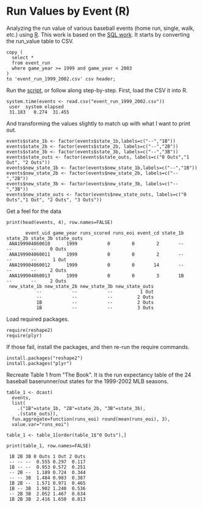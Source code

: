 Run Values by Event (R)
=======================

Analyzing the run value of various baseball events (home run, single, walk, 
etc.) using [R](http://www.r-project.org/). This work is based on the 
[SQL work](../). It starts by converting the run_value table to CSV.

    copy (
      select * 
      from event_run 
      where game_year >= 1999 and game_year < 2003
    ) 
    to 'event_run_1999_2002.csv' csv header;

Run the [script](run_expectancy.r), or follow along step-by-step. First, load the
CSV it into R.

    system.time(events <- read.csv("event_run_1999_2002.csv"))
     user  system elapsed 
     31.183   0.274  31.455 

And transforming the values slightly to match up with what I want to print out.

    events$state_1b <- factor(events$state_1b,labels=c("--","1B"))
    events$state_2b <- factor(events$state_2b, labels=c("--","2B"))
    events$state_3b <- factor(events$state_3b, labels=c("--","3B"))
    events$state_outs <- factor(events$state_outs, labels=c("0 Outs","1 Out", "2 Outs"))
    events$new_state_1b <- factor(events$new_state_1b,labels=c("--","1B"))
    events$new_state_2b <- factor(events$new_state_2b, labels=c("--","2B"))
    events$new_state_3b <- factor(events$new_state_3b, labels=c("--","3B"))
    events$new_state_outs <- factor(events$new_state_outs, labels=c("0 Outs","1 Out", "2 Outs", "3 Outs"))

Get a feel for the data

    print(head(events, 4), row.names=FALSE)

           event_uid game_year runs_scored runs_eoi event_cd state_1b state_2b state_3b state_outs
     ANA199904060010      1999           0        0        2       --       --       --     0 Outs
     ANA199904060011      1999           0        0        2       --       --       --      1 Out
     ANA199904060012      1999           0        0       14       --       --       --     2 Outs
     ANA199904060013      1999           0        0        3       1B       --       --     2 Outs
     new_state_1b new_state_2b new_state_3b new_state_outs
               --           --           --          1 Out
               --           --           --         2 Outs
               1B           --           --         2 Outs
               1B           --           --         3 Outs

Load required packages.

    require(reshape2)
    require(plyr)

If those fail, install the packages, and then re-run the require commands.

    install.packages("reshape2")
    install.packages("plyr")

Recreate Table 1 from "The Book". It is the run expectancy table of the 24 baseball
baserunner/out states for the 1999-2002 MLB seasons.

    table_1 <- dcast(
      events, 
      list(
        .("1B"=state_1b, "2B"=state_2b, "3B"=state_3b),
        .(state_outs)), 
      fun.aggregate=function(runs_eoi) round(mean(runs_eoi), 3), 
      value.var="runs_eoi")

    table_1 <- table_1[order(table_1$"0 Outs"),]

    print(table_1, row.names=FALSE)

     1B 2B 3B 0 Outs 1 Out 2 Outs
     -- -- --  0.555 0.297  0.117
     1B -- --  0.953 0.572  0.251
     -- 2B --  1.189 0.724  0.344
     -- -- 3B  1.484 0.983  0.387
     1B 2B --  1.571 0.971  0.465
     1B -- 3B  1.902 1.240  0.536
     -- 2B 3B  2.052 1.467  0.634
     1B 2B 3B  2.416 1.650  0.813
